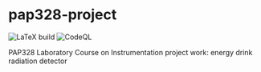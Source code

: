 # pap328-project
![LaTeX build](https://github.com/AgenttiX/pap328-project/workflows/LaTeX%20build/badge.svg)
![CodeQL](https://github.com/AgenttiX/pap328-project/workflows/CodeQL/badge.svg)

PAP328 Laboratory Course on Instrumentation project work: energy drink radiation detector
